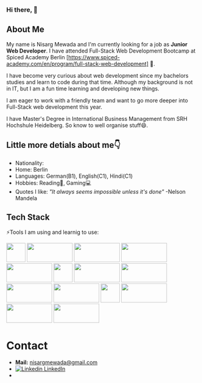 ### Hi there, 👋

## About Me

My name is Nisarg Mewada and I'm currently looking for a job as **Junior Web Developer**. I have attended Full-Stack Web Development Bootcamp at Spiced Academy Berlin [https://www.spiced-academy.com/en/program/full-stack-web-development] 🌱. 

I have become very curious about web development since my bachelors studies and learn to code during that time. Although my background is not in IT, but I am a fun time learning and developing new things.

I am eager to work with a friendly team and want to go more deeper into Full-Stack web development this year. 

I have Master's Degree in International Business Management from SRH Hochshule Heidelberg. So know to well organise stuff😄.

## Little more detials about me👇
<ul>
  <li>Nationality: <img src="https://upload.wikimedia.org/wikipedia/en/thumb/4/41/Flag_of_India.svg/1200px-Flag_of_India.svg.png" height="12" width="20"></li>
  <li>Home: Berlin <img src="https://upload.wikimedia.org/wikipedia/en/thumb/b/ba/Flag_of_Germany.svg/1200px-Flag_of_Germany.svg.png" height="12" width="20"></li>
  <li>Languages: German(B1), English(C1), Hindi(C1)</li>
  <li>Hobbies: Reading📖, Gaming💻</li>
  <li>Quotes I like: <i>"It always seems impossible unless it's done"</i> -Nelson Mandela
  </li>
</ul>

## **Tech Stack**

⚡Tools I am using and learnig to use:

<img src="https://upload.wikimedia.org/wikipedia/commons/9/99/Unofficial_JavaScript_logo_2.svg" height="50" width="50"> <img src="https://user-images.githubusercontent.com/73109141/148652129-f16146ce-42d3-4393-8025-739144ab52ce.png" height="50" width="120"> <img src="https://thehacktoday.com/wp-content/uploads/2017/01/1-16.png" height="50" width="120"> <img src="https://www.ppw.de/blog/wordpress/wp-content/uploads/2019/01/Vue.js-Logo.jpg" height="50" width="120"> <img src="https://www.tutorialrepublic.com/lib/images/css-illustration.png" height="50" width="120"> <img src="https://cdn.pixabay.com/photo/2017/08/05/11/16/logo-2582748_1280.png" height="50" width="50"> <img src="https://cloud7.news/wp-content/uploads/2020/12/GitHub-introduces-dark-mode-and-sponsors.jpg" height="50" width="120"> <img src="https://www.prakalpana.com/wp-content/uploads/2020/10/react.png" height="50" width="120"> <img src="https://www.enlume.com/wp-content/uploads/2020/04/postman-big-3-1.jpg" height="50" width="120"> <img src="https://germanpowershell.com/wp-content/uploads/2019/04/visualstudio_code-card.png" height="50" width="120"> <img src="https://upload.wikimedia.org/wikipedia/commons/thumb/9/9c/IntelliJ_IDEA_Icon.svg/2048px-IntelliJ_IDEA_Icon.svg.png" height="50" width="50"> <img src="https://miro.medium.com/max/548/1*o474X_2eTiF2Dnn39h6Rjg.jpeg" height="50" width="120"> <img src="https://user-images.githubusercontent.com/64016811/114976236-42a68800-9ea3-11eb-9e30-b8623cc1d53f.png" height="50" width="120"> <img src="https://assets.ubuntu.com/v1/8dd99b80-ubuntu-logo14.png" height="50" width="120">


# Contact
- <strong>Mail:</strong> nisargmewada@gmail.com
- [![Linkedin](https://i.stack.imgur.com/gVE0j.png) LinkedIn](https://www.linkedin.com/in/nisargmewada/)
&nbsp;
- <a href="https://www.xing.com/profile/Nisarg_Mewada/cv"><img src="https://upload.wikimedia.org/wikipedia/commons/thumb/b/b4/Xing_logo.svg/2560px-Xing_logo.svg.png" height="12" width="20"></img></a>


